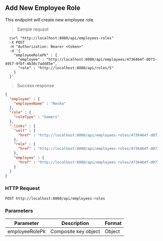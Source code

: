 ## Add New Employee Role
This endpoint will create new employee role.

> Sample request

```shell
  curl "http://localhost:8080/api/employees-roles"
  -X POST
  -H "Authorization: Bearer <token>"
  -d '{
    "employeeRolePk" : {
      "employee" : "http://localhost:8080/api/employees/4736464f-d073-4957-9fbf-4b38c7add85e",
      "role" : "http://localhost:8080/api/roles/5"
    }
  }'
```

> Success response

```json
{
  "employee" : {
    "employeeName" : "Resha"
  },
  "role" : {
    "roleType" : "Gamers"
  },
  "_links" : {
    "self" : {
      "href" : "http://localhost:8080/api/employees-roles/4736464f-d073-4957-9fbf-4b38c7add85e@5"
    },
    "role" : {
      "href" : "http://localhost:8080/api/employees-roles/4736464f-d073-4957-9fbf-4b38c7add85e@5/role"
    },
    "employee" : {
      "href" : "http://localhost:8080/api/employees-roles/4736464f-d073-4957-9fbf-4b38c7add85e@5/employee"
    }
  }
}
```

### HTTP Request

`POST http://localhost:8080/api/employees-roles`

###  Parameters

Parameter | Description | Format
--------- | ----------- | ---------
employeeRolePk | Composite key object | Object
